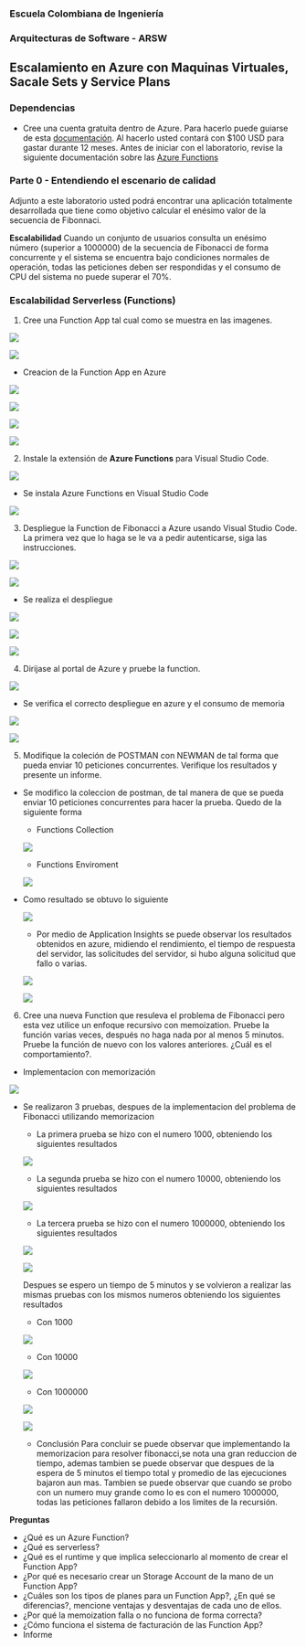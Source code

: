 ### Escuela Colombiana de Ingeniería
### Arquitecturas de Software - ARSW

## Escalamiento en Azure con Maquinas Virtuales, Sacale Sets y Service Plans

### Dependencias
* Cree una cuenta gratuita dentro de Azure. Para hacerlo puede guiarse de esta [documentación](https://azure.microsoft.com/es-es/free/students/). Al hacerlo usted contará con $100 USD para gastar durante 12 meses.
Antes de iniciar con el laboratorio, revise la siguiente documentación sobre las [Azure Functions](https://www.c-sharpcorner.com/article/an-overview-of-azure-functions/)

### Parte 0 - Entendiendo el escenario de calidad

Adjunto a este laboratorio usted podrá encontrar una aplicación totalmente desarrollada que tiene como objetivo calcular el enésimo valor de la secuencia de Fibonnaci.

**Escalabilidad**
Cuando un conjunto de usuarios consulta un enésimo número (superior a 1000000) de la secuencia de Fibonacci de forma concurrente y el sistema se encuentra bajo condiciones normales de operación, todas las peticiones deben ser respondidas y el consumo de CPU del sistema no puede superar el 70%.

### Escalabilidad Serverless (Functions)

1. Cree una Function App tal cual como se muestra en las  imagenes.

![](images/part3/part3-function-config.png)

![](images/part3/part3-function-configii.png)

* Creacion de la Function App en Azure

![](images/part3/CreacionFunctionApp1.png)

![](images/part3/CreacionFunctionApp2.png)

![](images/part3/CreacionFunctionApp3.png)

![](images/part3/CreacionFunctionApp4.png)

2. Instale la extensión de **Azure Functions** para Visual Studio Code.

![](images/part3/part3-install-extension.png)

* Se instala Azure Functions en Visual Studio Code

![](images/part3/InstalarAzureFunctions.png)

3. Despliegue la Function de Fibonacci a Azure usando Visual Studio Code. La primera vez que lo haga se le va a pedir autenticarse, siga las instrucciones.

![](images/part3/part3-deploy-function-1.png)

![](images/part3/part3-deploy-function-2.png)

* Se realiza el despliegue

![](images/part3/Despliegue1.png)

![](images/part3/Despliegue2.png)

![](images/part3/Despliegue3.png)

4. Dirijase al portal de Azure y pruebe la function.

![](images/part3/part3-test-function.png)

* Se verifica el correcto despliegue en azure y el consumo de memoria

![](images/part3/verificarAzure1.png)

![](images/part3/verificarAzure2.png)

5. Modifique la coleción de POSTMAN con NEWMAN de tal forma que pueda enviar 10 peticiones concurrentes. Verifique los resultados y presente un informe.

* Se modifico la coleccion de postman, de tal manera de que se pueda enviar 10 peticiones concurrentes para hacer la prueba. Quedo de la siguiente forma

  * Functions Collection
  
  ![](images/part3/functionsCollection.png)
  
  * Functions Enviroment
  
  ![](images/part3/functionsEnviroment.png)
  
* Como resultado se obtuvo lo siguiente

  ![](images/part3/pruebasNewman.png)
  
  * Por medio de Application Insights se puede observar los resultados obtenidos en azure, midiendo el rendimiento, el tiempo de respuesta del servidor, las solicitudes del servidor, si hubo alguna solicitud que fallo o varias.
  
  ![](images/part3/resNewmanAzure1.png)
  
  ![](images/part3/resNewmanAzure2.png)

6. Cree una nueva Function que resuleva el problema de Fibonacci pero esta vez utilice un enfoque recursivo con memoization. Pruebe la función varias veces, después no haga nada por al menos 5 minutos. Pruebe la función de nuevo con los valores anteriores. ¿Cuál es el comportamiento?.

* Implementacion con memorización

![](images/part3/memorizacion.png)

* Se realizaron 3 pruebas, despues de la implementacion del problema de Fibonacci utilizando memorizacion

  * La primera prueba se hizo con el numero 1000, obteniendo los siguientes resultados
  
  ![](images/part3/prueba1000.png)
  
  * La segunda prueba se hizo con el numero 10000, obteniendo los siguientes resultados
  
  ![](images/part3/prueba10000.png)
  
  * La tercera prueba se hizo con el numero 1000000, obteniendo los siguientes resultados
  
  ![](images/part3/prueba1000000.png)
  
  ![](images/part3/fallo1000000.png)
  
  Despues se espero un tiempo de 5 minutos y se volvieron a realizar las mismas pruebas con los mismos numeros obteniendo los siguientes resultados
  
  * Con 1000
  
  ![](images/part3/2prueba1000.png)
  
  * Con 10000
  
  ![](images/part3/2prueba10000.png)
  
  * Con 1000000
  
  ![](images/part3/2prueba1000000.png)
  
  ![](images/part3/fallo1000000.png)
  
  * Conclusión
  Para concluir se puede observar que implementando la memorizacion para resolver fibonacci,se nota una gran reduccion de tiempo, ademas tambien se puede observar que despues de 
  la espera de 5 minutos el tiempo total y promedio de las ejecuciones bajaron aun mas. Tambien se puede observar que cuando se probo con un numero muy grande como lo es con
  el numero 1000000, todas las peticiones fallaron debido a los limites de la recursión.

**Preguntas**

* ¿Qué es un Azure Function?
* ¿Qué es serverless?
* ¿Qué es el runtime y que implica seleccionarlo al momento de crear el Function App?
* ¿Por qué es necesario crear un Storage Account de la mano de un Function App?
* ¿Cuáles son los tipos de planes para un Function App?, ¿En qué se diferencias?, mencione ventajas y desventajas de cada uno de ellos.
* ¿Por qué la memoization falla o no funciona de forma correcta?
* ¿Cómo funciona el sistema de facturación de las Function App?
* Informe
